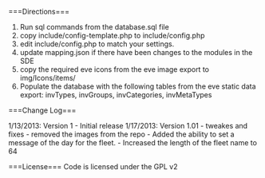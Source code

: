===Directions===

1) Run sql commands from the database.sql file
2) copy include/config-template.php to include/config.php
2) edit include/config.php to match your settings.
3) update mapping.json if there have been changes to the modules in the SDE
4) copy the required eve icons from the eve image export to img/Icons/items/
5) Populate the database with the following tables from the eve static data export:
	invTypes, invGroups, invCategories, invMetaTypes

===Change Log===

1/13/2013: Version 1
	- Initial release
1/17/2013: Version 1.01
	- tweakes and fixes
	- removed the images from the repo
	- Added the ability to set a message of the day for the fleet.
	- Increased the length of the fleet name to 64

===License===
Code is licensed under the GPL v2